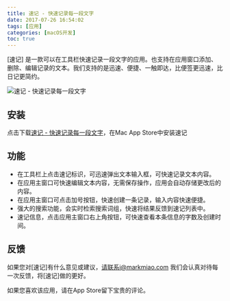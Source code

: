 ```yaml
---
title: 速记 - 快速记录每一段文字
date: 2017-07-26 16:54:02
tags: [应用]
categories: [macOS开发]
toc: true
---
```


[速记] 是一款可以在工具栏快速记录一段文字的应用。也支持在应用窗口添加、删除、编辑记录的文本。我们支持的是迅速、便捷、一触即达，比便签更迅速，比日记更简约。

<!--more-->

![速记 - 快速记录每一段文字](http://oalg33nuc.bkt.clouddn.com/QQ20170726-161903.png)

## 安装

点击下载[速记 - 快速记录每一段文字](https://itunes.apple.com/cn/app/id1263819789?mt=12)，在Mac App Store中安装速记


## 功能

* 在工具栏上点击速记标识，可迅速弹出文本输入框，可快速记录文本内容。
* 在应用主窗口可快速编辑文本内容，无需保存操作，应用会自动存储更改后的内容。
* 在应用主窗口可点击加号按钮，快速创建一条记录，输入内容快速便捷。
* 强大的搜索功能，会实时检索搜索词组，快速将结果反馈到速记列表中。
* 速记信息，点击应用主窗口右上角按钮，可快速查看本条信息的字数及创建时间。

## 反馈

如果您对[速记]有什么意见或建议，请联系i@markmiao.com 我们会认真对待每一次反馈，将[速记]做的更好。

如果您喜欢该应用，请在App Store留下宝贵的评论。


